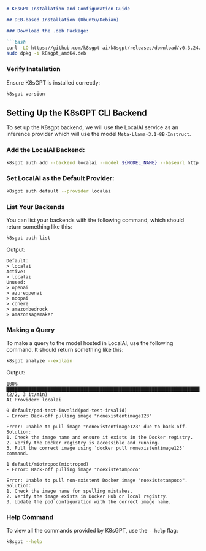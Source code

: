 

```markdown
# K8sGPT Installation and Configuration Guide

## DEB-based Installation (Ubuntu/Debian)

### Download the .deb Package:

```bash
curl -LO https://github.com/k8sgpt-ai/k8sgpt/releases/download/v0.3.24/k8sgpt_amd64.deb
sudo dpkg -i k8sgpt_amd64.deb
```

### Verify Installation

Ensure K8sGPT is installed correctly:

```bash
k8sgpt version
```

## Setting Up the K8sGPT CLI Backend

To set up the K8sgpt backend, we will use the LocalAI service as an inference provider which will use the model `Meta-Llama-3.1-8B-Instruct`.

### Add the LocalAI Backend:

```bash
k8sgpt auth add --backend localai --model ${MODEL_NAME} --baseurl http://${IP_LOCALAI}/v1
```

### Set LocalAI as the Default Provider:

```bash
k8sgpt auth default --provider localai
```

### List Your Backends

You can list your backends with the following command, which should return something like this:

```bash
k8sgpt auth list
```

Output:
```
Default: 
> localai
Active: 
> localai
Unused: 
> openai
> azureopenai
> noopai
> cohere
> amazonbedrock
> amazonsagemaker
```

### Making a Query

To make a query to the model hosted in LocalAI, use the following command. It should return something like this:

```bash
k8sgpt analyze --explain
```

Output:
```
100% ███████████████████████████████████████████████████████████████████████████████████████████████████| (2/2, 3 it/min)         
AI Provider: localai

0 default/pod-test-invalid(pod-test-invalid)
- Error: Back-off pulling image "nonexistentimage123"

Error: Unable to pull image "nonexistentimage123" due to back-off.
Solution: 
1. Check the image name and ensure it exists in the Docker registry.
2. Verify the Docker registry is accessible and running.
3. Pull the correct image using `docker pull nonexistentimage123` command.

1 default/miotropod(miotropod)
- Error: Back-off pulling image "noexistetampoco"

Error: Unable to pull non-existent Docker image "noexistetampoco".
Solution: 
1. Check the image name for spelling mistakes.
2. Verify the image exists in Docker Hub or local registry.
3. Update the pod configuration with the correct image name.
```

### Help Command

To view all the commands provided by K8sGPT, use the `--help` flag:

```bash
k8sgpt --help
```
